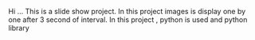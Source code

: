 Hi ...
This is a slide show project.
In this project images is display one by one after 3 second of interval.
In this project , python is used and python library
